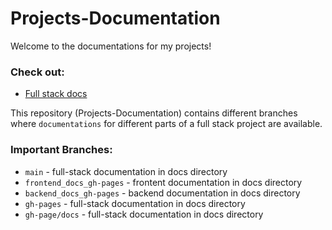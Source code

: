 # Projects-Documentation

Welcome to the documentations for my projects!

### Check out:
- [Full stack docs](https://farhan7reza7.github.io/Projects-Documentation/)

This repository (Projects-Documentation) contains different branches where `documentations` for different parts of a full stack project are available.

### Important Branches:
- `main` - full-stack documentation in docs directory
- `frontend_docs_gh-pages` - frontent documentation in docs directory
- `backend_docs_gh-pages` - backend documentation in docs directory
- `gh-pages` - full-stack documentation in docs directory
- `gh-page/docs` - full-stack documentation in docs directory
